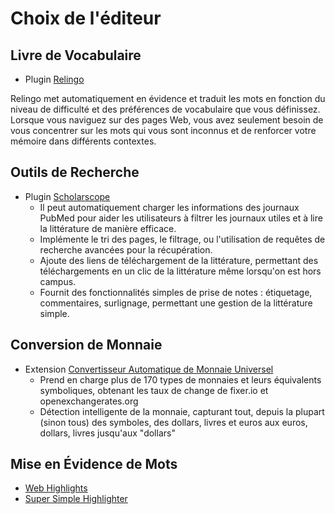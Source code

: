 # Choix de l'éditeur

## Livre de Vocabulaire
- Plugin [Relingo](https://relingo.net/)

Relingo met automatiquement en évidence et traduit les mots en fonction du niveau de difficulté et des préférences de vocabulaire que vous définissez. Lorsque vous naviguez sur des pages Web, vous avez seulement besoin de vous concentrer sur les mots qui vous sont inconnus et de renforcer votre mémoire dans différents contextes.

## Outils de Recherche
- Plugin [Scholarscope](https://www.scholarscope.online/)
    - Il peut automatiquement charger les informations des journaux PubMed pour aider les utilisateurs à filtrer les journaux utiles et à lire la littérature de manière efficace.
    - Implémente le tri des pages, le filtrage, ou l'utilisation de requêtes de recherche avancées pour la récupération.
    - Ajoute des liens de téléchargement de la littérature, permettant des téléchargements en un clic de la littérature même lorsqu'on est hors campus.
    - Fournit des fonctionnalités simples de prise de notes : étiquetage, commentaires, surlignage, permettant une gestion de la littérature simple.

## Conversion de Monnaie
- Extension [Convertisseur Automatique de Monnaie Universel](https://chromewebstore.google.com/detail/hbjagjepkeogombomfeefdmjnclgojli?hl=zh-CN&utm_source=ext_sidebar)
    - Prend en charge plus de 170 types de monnaies et leurs équivalents symboliques, obtenant les taux de change de fixer.io et openexchangerates.org
    - Détection intelligente de la monnaie, capturant tout, depuis la plupart (sinon tous) des symboles, des dollars, livres et euros aux euros, dollars, livres jusqu'aux "dollars"

## Mise en Évidence de Mots
- [Web Highlights](https://web-highlights.com/blog/welcome/)
- [Super Simple Highlighter](https://chromewebstore.google.com/detail/super-simple-highlighter/hhlhjgianpocpoppaiihmlpgcoehlhio)
